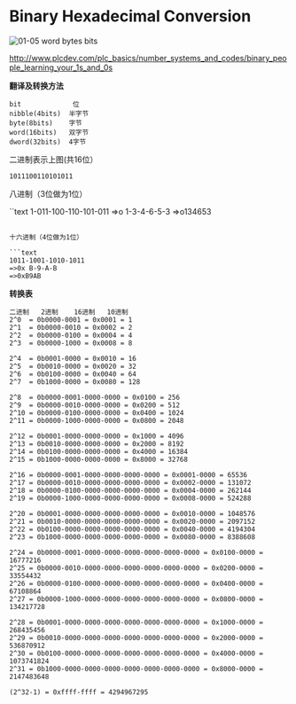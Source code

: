 Binary Hexadecimal Conversion
=======

![01-05 word bytes bits](http://images.cnblogs.com/cnblogs_com/Jerry-Chou/201107/201107281025134981.gif)

http://www.plcdev.com/plc_basics/number_systems_and_codes/binary_people_learning_your_1s_and_0s

**翻译及转换方法**

```text
bit             位
nibble(4bits)  半字节
byte(8bits)    字节
word(16bits)   双字节
dword(32bits)  4字节
```
 
二进制表示上图(共16位）

`1011100110101011`

八进制（3位做为1位）

``text
1-011-100-110-101-011
=>o 1-3-4-6-5-3
=>o134653
```

十六进制（4位做为1位）

```text
1011-1001-1010-1011
=>0x B-9-A-B
=>0xB9AB
```

**转换表**
```text
二进制   2进制    16进制   10进制
2^0  = 0b0000-0001 = 0x0001 = 1
2^1  = 0b0000-0010 = 0x0002 = 2
2^2  = 0b0000-0100 = 0x0004 = 4
2^3  = 0b0000-1000 = 0x0008 = 8
 
2^4  = 0b0001-0000 = 0x0010 = 16
2^5  = 0b0010-0000 = 0x0020 = 32
2^6  = 0b0100-0000 = 0x0040 = 64
2^7  = 0b1000-0000 = 0x0080 = 128
 
2^8  = 0b0000-0001-0000-0000 = 0x0100 = 256
2^9  = 0b0000-0010-0000-0000 = 0x0200 = 512
2^10 = 0b0000-0100-0000-0000 = 0x0400 = 1024
2^11 = 0b0000-1000-0000-0000 = 0x0800 = 2048
 
2^12 = 0b0001-0000-0000-0000 = 0x1000 = 4096
2^13 = 0b0010-0000-0000-0000 = 0x2000 = 8192
2^14 = 0b0100-0000-0000-0000 = 0x4000 = 16384
2^15 = 0b1000-0000-0000-0000 = 0x8000 = 32768
 
2^16 = 0b0000-0001-0000-0000-0000-0000 = 0x0001-0000 = 65536
2^17 = 0b0000-0010-0000-0000-0000-0000 = 0x0002-0000 = 131072
2^18 = 0b0000-0100-0000-0000-0000-0000 = 0x0004-0000 = 262144
2^19 = 0b0000-1000-0000-0000-0000-0000 = 0x0008-0000 = 524288
 
2^20 = 0b0001-0000-0000-0000-0000-0000 = 0x0010-0000 = 1048576
2^21 = 0b0010-0000-0000-0000-0000-0000 = 0x0020-0000 = 2097152
2^22 = 0b0100-0000-0000-0000-0000-0000 = 0x0040-0000 = 4194304
2^23 = 0b1000-0000-0000-0000-0000-0000 = 0x0080-0000 = 8388608
 
2^24 = 0b0000-0001-0000-0000-0000-0000-0000-0000 = 0x0100-0000 = 16777216
2^25 = 0b0000-0010-0000-0000-0000-0000-0000-0000 = 0x0200-0000 = 33554432
2^26 = 0b0000-0100-0000-0000-0000-0000-0000-0000 = 0x0400-0000 = 67108864
2^27 = 0b0000-1000-0000-0000-0000-0000-0000-0000 = 0x0800-0000 = 134217728
 
2^28 = 0b0001-0000-0000-0000-0000-0000-0000-0000 = 0x1000-0000 = 268435456
2^29 = 0b0010-0000-0000-0000-0000-0000-0000-0000 = 0x2000-0000 = 536870912
2^30 = 0b0100-0000-0000-0000-0000-0000-0000-0000 = 0x4000-0000 = 1073741824
2^31 = 0b1000-0000-0000-0000-0000-0000-0000-0000 = 0x8000-0000 = 2147483648
 
(2^32-1) = 0xffff-ffff = 4294967295
```
